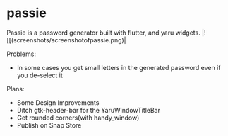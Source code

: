 # passie

Passie is a password generator built with flutter, and yaru widgets.
|![[(screenshots/screenshotofpassie.png)|

Problems:
- In some cases you get small letters in the generated password even if you de-select it

Plans:
- Some Design Improvements
- Ditch gtk-header-bar for the YaruWindowTitleBar 
- Get rounded corners(with handy_window)
- Publish on Snap Store